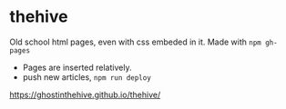 # thehive

Old school html pages, even with css embeded in it.
Made with ``` npm gh-pages ```


* Pages are inserted relatively.
* push new articles,
``` npm run deploy ```

https://ghostinthehive.github.io/thehive/
